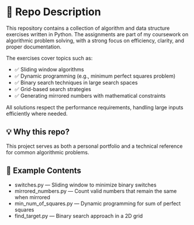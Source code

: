 # 📝 Repo Description

This repository contains a collection of algorithm and data structure exercises written in Python. The assignments are part of my coursework on algorithmic problem solving, with a strong focus on efficiency, clarity, and proper documentation.

The exercises cover topics such as:

- ✅ Sliding window algorithms
-  ✅ Dynamic programming (e.g., minimum perfect squares problem)
- ✅ Binary search techniques in large search spaces
- ✅ Grid-based search strategies
- ✅ Generating mirrored numbers with mathematical constraints

All solutions respect the performance requirements, handling large inputs efficiently where needed.

## 💡 Why this repo?

This project serves as both a personal portfolio and a technical reference for common algorithmic problems. 

## 📂 Example Contents

- switches.py — Sliding window to minimize binary switches
- mirrored_numbers.py — Count valid numbers that remain the same when mirrored
- min_num_of_squares.py — Dynamic programming for sum of perfect squares
- find_target.py — Binary search approach in a 2D grid